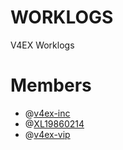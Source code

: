 # WORKLOGS
V4EX Worklogs


# Members
* @[v4ex-inc](https://github.com/v4ex-inc)
* @[XL19860214](https://github.com/XL19860214)
* @[v4ex-vip](https://github.com/v4ex-vip)
